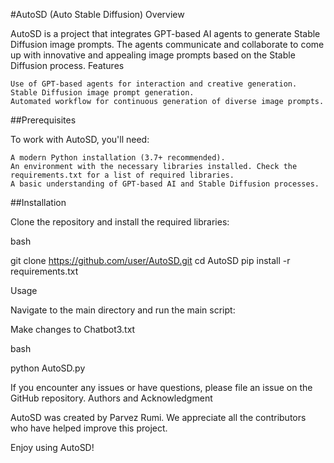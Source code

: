 #AutoSD (Auto Stable Diffusion)
Overview

AutoSD is a project that integrates GPT-based AI agents to generate Stable Diffusion image prompts. The agents communicate and collaborate to come up with innovative and appealing image prompts based on the Stable Diffusion process.
Features

    Use of GPT-based agents for interaction and creative generation.
    Stable Diffusion image prompt generation.
    Automated workflow for continuous generation of diverse image prompts.

##Prerequisites

To work with AutoSD, you'll need:

    A modern Python installation (3.7+ recommended).
    An environment with the necessary libraries installed. Check the requirements.txt for a list of required libraries.
    A basic understanding of GPT-based AI and Stable Diffusion processes.

##Installation

Clone the repository and install the required libraries:

bash

git clone https://github.com/user/AutoSD.git
cd AutoSD
pip install -r requirements.txt

Usage

Navigate to the main directory and run the main script:

Make changes to Chatbot3.txt

bash

python AutoSD.py


If you encounter any issues or have questions, please file an issue on the GitHub repository.
Authors and Acknowledgment

AutoSD was created by Parvez Rumi. We appreciate all the contributors who have helped improve this project.

Enjoy using AutoSD!
